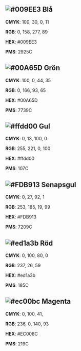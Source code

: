 
## ![#009EE3](https://placehold.co/15x15/009EE3/009EE3.png) Blå
**CMYK**: 100, 30, 0, 11

**RGB**: 0, 158, 277, 89 

**HEX**: #009EE3

**PMS**: 2925C 
 
## ![#00A65D](https://placehold.co/15x15/00A65D/00A65D.png) Grön

**CMYK**: 100, 0, 44, 35 

**RGB**: 0, 166, 93, 65

**HEX**: #00A65D 

**PMS**: 7739C 

## ![#ffdd00](https://placehold.co/15x15/ffdd00/ffdd00.png) Gul
**CMYK**: 0, 13, 100, 0

**RGB**: 255, 221, 0, 100

**HEX**: #ffdd00

**PMS**: 107C

## ![#FDB913](https://placehold.co/15x15/FDB913/FDB913.png) Senapsgul
**CMYK**: 0, 27, 92, 1

**RGB**: 253, 185, 19, 99

**HEX**: #FDB913

**PMS**: 7209C 

## ![#ed1a3b](https://placehold.co/15x15/ed1a3b/ed1a3b.png) Röd
**CMYK**: 0, 100, 80, 0

**RGB**: 237, 26, 59

**HEX**: #ed1a3b

**PMS**: 185C 


## ![#ec00bc](https://placehold.co/15x15/ec00bc/ec00bc.png) Magenta
**CMYK**: 0, 100, 41, 

**RGB**: 236, 0, 140, 93

**HEX**: #EC008C

**PMS**: 219C 
